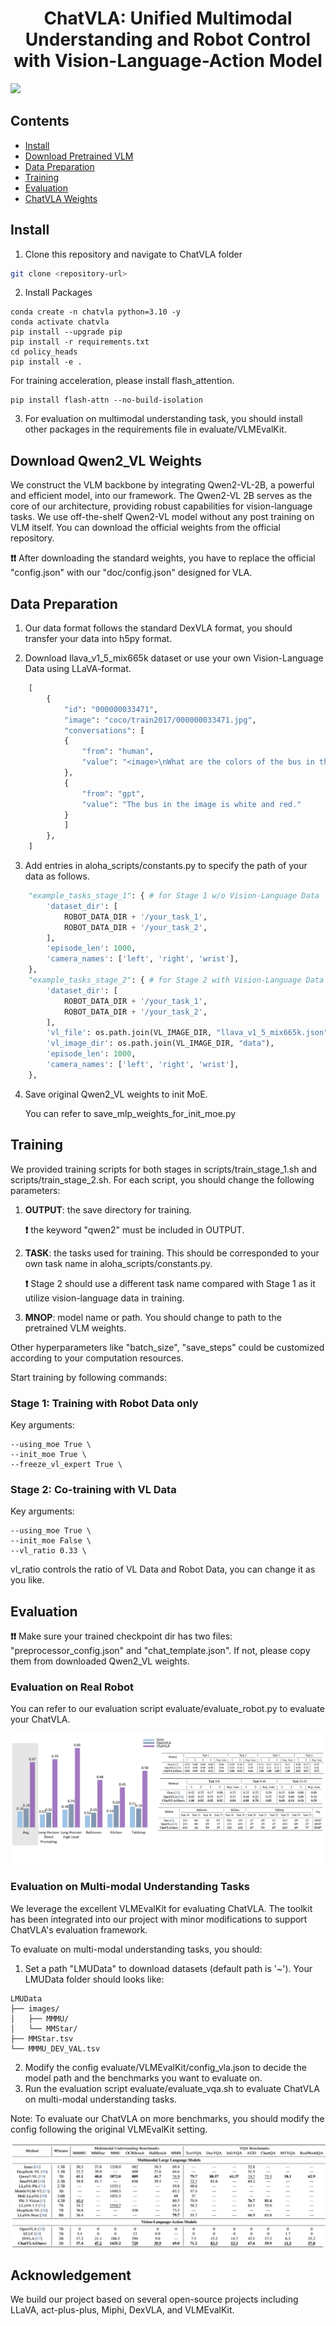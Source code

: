 <h1 align="center">
ChatVLA: Unified Multimodal Understanding and Robot Control
with Vision-Language-Action Model
</h1>

![](./doc/chatvla_framework.png)


## Contents
- [Install](#install)
- [Download Pretrained VLM](#Download-Pretrained-VLM)
- [Data Preparation](#data-preparation)
- [Training](#train)
- [Evaluation](#evaluation)
- [ChatVLA Weights](#chatvla-weights)

## Install

1. Clone this repository and navigate to ChatVLA folder
```bash
git clone <repository-url>
```

2. Install Packages
```Shell
conda create -n chatvla python=3.10 -y
conda activate chatvla
pip install --upgrade pip
pip install -r requirements.txt
cd policy_heads
pip install -e .
```
For training acceleration, please install flash_attention.
```shell
pip install flash-attn --no-build-isolation
```

3. For evaluation on multimodal understanding task, you should install other packages in the requirements file in evaluate/VLMEvalKit.

## Download Qwen2_VL Weights

We construct the VLM backbone by integrating Qwen2-VL-2B, a powerful and efficient model, into our framework. 
The Qwen2-VL 2B serves as the core of our architecture, providing robust capabilities 
for vision-language tasks. We use off-the-shelf Qwen2-VL model without any post training on VLM itself. You can download the official weights from the official repository.

**❗❗** After downloading the standard weights, you have to replace the official "config.json"
with our "doc/config.json" designed for VLA.

## Data Preparation
1. Our data format follows the standard DexVLA format, you should transfer your data into h5py format.

2. Download llava_v1_5_mix665k dataset or use your own Vision-Language Data using LLaVA-format.
```python
    [
        {
            "id": "000000033471",
            "image": "coco/train2017/000000033471.jpg",
            "conversations": [
            {
                "from": "human",
                "value": "<image>\nWhat are the colors of the bus in the image?"
            },
            {
                "from": "gpt",
                "value": "The bus in the image is white and red."
            }
            ]
        },
    ]
```

3. Add entries in aloha_scripts/constants.py to specify the path of your data as follows. 
```python
    "example_tasks_stage_1": { # for Stage 1 w/o Vision-Language Data
        'dataset_dir': [
            ROBOT_DATA_DIR + '/your_task_1',
            ROBOT_DATA_DIR + '/your_task_2',
        ],
        'episode_len': 1000,
        'camera_names': ['left', 'right', 'wrist'],
    },
    "example_tasks_stage_2": { # for Stage 2 with Vision-Language Data
        'dataset_dir': [
            ROBOT_DATA_DIR + '/your_task_1',
            ROBOT_DATA_DIR + '/your_task_2',
        ],
        'vl_file': os.path.join(VL_IMAGE_DIR, "llava_v1_5_mix665k.json"), # replace to your own VL Data if needed
        'vl_image_dir': os.path.join(VL_IMAGE_DIR, "data"),
        'episode_len': 1000,
        'camera_names': ['left', 'right', 'wrist'],
    },
```

4. Save original Qwen2_VL weights to init MoE. 

    You can refer to save_mlp_weights_for_init_moe.py

## Training
We provided training scripts for both stages in scripts/train_stage_1.sh and scripts/train_stage_2.sh.
For each script, you should change the following parameters:
1. **OUTPUT**: the save directory for training. 

    **❗** the keyword "qwen2" must be included in OUTPUT.

2. **TASK**: the tasks used for training. This should be corresponded to your own task name in aloha_scripts/constants.py.

    **❗** Stage 2 should use a different task name compared with Stage 1 as it utilize vision-language data in training.

3. **MNOP**: model name or path. You should change to path to the pretrained VLM weights.

Other hyperparameters like "batch_size", "save_steps" could be customized according to your computation resources.

Start training by following commands:

### Stage 1: Training with Robot Data only
Key arguments:
```shell
--using_moe True \
--init_moe True \
--freeze_vl_expert True \
```
### Stage 2: Co-training with VL Data
Key arguments:
```shell
--using_moe True \
--init_moe False \
--vl_ratio 0.33 \
```
vl_ratio controls the ratio of VL Data and Robot Data, you can change it as you like.

## Evaluation
**❗❗** Make sure your trained checkpoint dir has two files: "preprocessor_config.json" and "chat_template.json".
If not, please copy them from downloaded Qwen2_VL weights.

### Evaluation on Real Robot

You can refer to our evaluation script evaluate/evaluate_robot.py to evaluate your ChatVLA.

![](./doc/chatvla_mani_result.png)


### Evaluation on Multi-modal Understanding Tasks
We leverage the excellent VLMEvalKit for evaluating ChatVLA. The toolkit has been integrated into our project with minor modifications to support ChatVLA's evaluation framework.

To evaluate on multi-modal understanding tasks, you should:
1. Set a path "LMUData" to download datasets (default path is '~'). Your LMUData folder should looks like:
```shell
LMUData
├── images/
│   ├── MMMU/
│   └── MMStar/
├── MMStar.tsv
└── MMMU_DEV_VAL.tsv
``` 
2. Modify the config evaluate/VLMEvalKit/config_vla.json to decide the model path and the benchmarks you want to evaluate on. 
3. Run the evaluation script evaluate/evaluate_vqa.sh to evaluate ChatVLA on multi-modal understanding tasks.

Note: To evaluate our ChatVLA on more benchmarks, you should modify the config following the original VLMEvalKit setting.

![](./doc/chatvla_vqa_result.png)

## Acknowledgement
We build our project based on several open-source projects including LLaVA, act-plus-plus, Miphi, DexVLA, and VLMEvalKit.